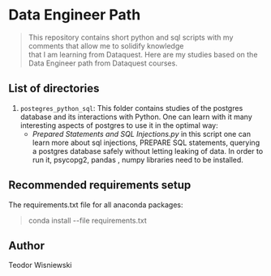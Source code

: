 # Data Engineer Path
> This repository contains short python and sql scripts with my comments that allow me to solidify knowledge  
> that I am learning from Dataquest. Here are my studies based on the Data Engineer path from Dataquest courses.

## List of directories


1. ```postegres_python_sql```: This folder contains studies of the postgres database and its interactions with Python.
One can learn with it many interesting aspects of postgres to use it in the optimal way:
   * <i>Prepared Statements and SQL Injections.py</i> in this script one can learn more about sql injections, PREPARE
   SQL statements, querying a postgres database safely without letting leaking of data. In order to run it, psycopg2,
     pandas , numpy libraries need to be installed.
     

## Recommended requirements setup
The requirements.txt file for all anaconda packages:
> conda install --file requirements.txt
## Author
Teodor Wisniewski